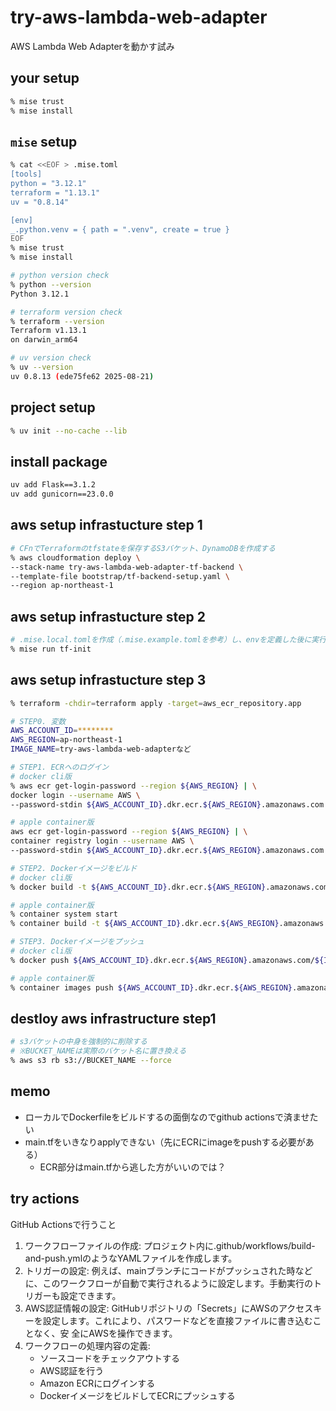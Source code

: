 # try-aws-lambda-web-adapter

AWS Lambda Web Adapterを動かす試み

## your setup

```bash
% mise trust
% mise install
```

## `mise` setup

```bash
% cat <<EOF > .mise.toml
[tools]
python = "3.12.1"
terraform = "1.13.1"
uv = "0.8.14"

[env]
_.python.venv = { path = ".venv", create = true }
EOF
% mise trust
% mise install

# python version check
% python --version
Python 3.12.1

# terraform version check
% terraform --version
Terraform v1.13.1
on darwin_arm64

# uv version check
% uv --version
uv 0.8.13 (ede75fe62 2025-08-21)

```

## project setup

```bash
% uv init --no-cache --lib
```

## install package

```bash
uv add Flask==3.1.2
uv add gunicorn==23.0.0
```

## aws setup infrastucture step 1

```bash
# CFnでTerraformのtfstateを保存するS3バケット、DynamoDBを作成する
% aws cloudformation deploy \
--stack-name try-aws-lambda-web-adapter-tf-backend \
--template-file bootstrap/tf-backend-setup.yaml \
--region ap-northeast-1
```

## aws setup infrastucture step 2

```bash
# .mise.local.tomlを作成（.mise.example.tomlを参考）し、envを定義した後に実行
% mise run tf-init
```

## aws setup infrastucture step 3

```bash
% terraform -chdir=terraform apply -target=aws_ecr_repository.app

# STEP0. 変数
AWS_ACCOUNT_ID=********
AWS_REGION=ap-northeast-1
IMAGE_NAME=try-aws-lambda-web-adapterなど

# STEP1. ECRへのログイン
# docker cli版
% aws ecr get-login-password --region ${AWS_REGION} | \
docker login --username AWS \
--password-stdin ${AWS_ACCOUNT_ID}.dkr.ecr.${AWS_REGION}.amazonaws.com

# apple container版
aws ecr get-login-password --region ${AWS_REGION} | \
container registry login --username AWS \
--password-stdin ${AWS_ACCOUNT_ID}.dkr.ecr.${AWS_REGION}.amazonaws.com

# STEP2. Dockerイメージをビルド
# docker cli版
% docker build -t ${AWS_ACCOUNT_ID}.dkr.ecr.${AWS_REGION}.amazonaws.com/${IMAGE_NAME}:latest .

# apple container版
% container system start
% container build -t ${AWS_ACCOUNT_ID}.dkr.ecr.${AWS_REGION}.amazonaws.com/${IMAGE_NAME}:latest .

# STEP3. Dockerイメージをプッシュ
# docker cli版
% docker push ${AWS_ACCOUNT_ID}.dkr.ecr.${AWS_REGION}.amazonaws.com/${IMAGE_NAME}:latest

# apple container版
% container images push ${AWS_ACCOUNT_ID}.dkr.ecr.${AWS_REGION}.amazonaws.com/${IMAGE_NAME}:latest

```

## destloy aws infrastructure step1

```bash
# s3バケットの中身を強制的に削除する
# ※BUCKET_NAMEは実際のバケット名に置き換える
% aws s3 rb s3://BUCKET_NAME --force
```

## memo

- ローカルでDockerfileをビルドするの面倒なのでgithub actionsで済ませたい
- main.tfをいきなりapplyできない（先にECRにimageをpushする必要がある）
  - ECR部分はmain.tfから逃した方がいいのでは？

## try actions

GitHub Actionsで行うこと

1. ワークフローファイルの作成: プロジェクト内に.github/workflows/build-and-push.ymlのようなYAMLファイルを作成します。
2. トリガーの設定:
    例えば、mainブランチにコードがプッシュされた時などに、このワークフローが自動で実行されるように設定します。手動実行のトリガーも設定できます。
3. AWS認証情報の設定: GitHubリポジトリの「Secrets」にAWSのアクセスキーを設定します。これにより、パスワードなどを直接ファイルに書き込むことなく、安
    全にAWSを操作できます。
4. ワークフローの処理内容の定義:
    - ソースコードをチェックアウトする
    - AWS認証を行う
    - Amazon ECRにログインする
    - DockerイメージをビルドしてECRにプッシュする
